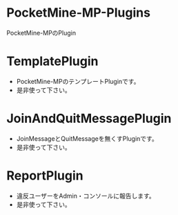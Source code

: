 # PocketMine-MP-Plugins
PocketMine-MPのPlugin
# TemplatePlugin
* PocketMine-MPのテンプレートPluginです。
* 是非使って下さい。
# JoinAndQuitMessagePlugin
* JoinMessageとQuitMessageを無くすPluginです。
* 是非使って下さい。
# ReportPlugin
* 違反ユーザーをAdmin・コンソールに報告します。
* 是非使って下さい。
